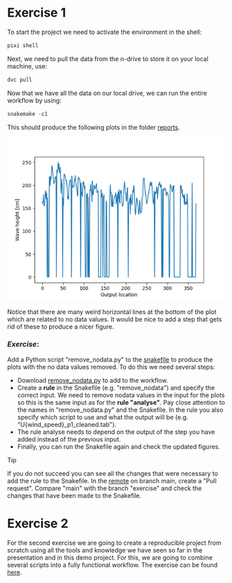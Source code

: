# Exercise 1

To start the project we need to activate the environment in the shell:

```powershell
pixi shell
```

Next, we need to pull the data from the n-drive to store it on your local machine, use:

```powershell
dvc pull
```

Now that we have all the data on our local drive, we can run the entire workflow by using:

```powershell
snakemake -c1
```

This should produce the following plots in the folder [reports](/reports/).

![Resulting Figure of calculations](/docs/U20.png)

Notice that there are many weird horizontal lines at the bottom of the plot which are related to no data values. It would be nice to add a step that gets rid of these to produce a nicer figure.

### *Exercise*:
Add a Python script "remove_nodata.py" to the [snakefile](Snakefile) to produce the plots with the no data values removed. To do this we need several steps:


- Download [remove_nodata.py](https://github.com/Deltares-research/FAIR-data-example-project/blob/exercise/src/4-analyze/remove_nodata.py) to add to the workflow.
- Create a **rule** in the Snakefile (e.g. "remove_nodata") and specify the correct input. We need to remove nodata values in the input for the plots so this is the same input as for the **rule "analyse"**. Pay close attention to the names in "remove_nodata.py" and the Snakefile. In the rule you also specify which script to use and what the output will be (e.g. "U{wind_speed}_p1_cleaned.tab").
- The rule analyse needs to depend on the output of the step you have added instead of the previous input.
- Finally, you can run the Snakefile again and check the updated figures.

> [!TIP]
> If you do not succeed you can see all the changes that were necessary to add the rule to the Snakefile. In the [remote](https://github.com/Deltares-research/FAIR-data-example-project/tree/exercise) on branch main, create a "Pull request". Compare "main" with the branch "exercise" and check the changes that have been made to the Snakefile.

# Exercise 2
For the second exercise we are going to create a reproducible project from scratch using all the tools and knowledge we have seen so far in the presentation and in this demo project. For this, we are going to combine several scripts into a fully functional workflow. The exercise can be found [here](https://github.com/Deltares-research/FAIR-data-reproducible-project-from-scratch).
